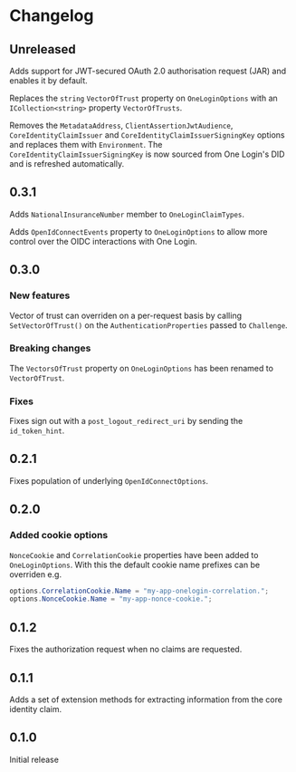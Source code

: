 # Changelog

## Unreleased

Adds support for JWT-secured OAuth 2.0 authorisation request (JAR) and enables it by default.

Replaces the `string` `VectorOfTrust` property on `OneLoginOptions` with an `ICollection<string>` property `VectorOfTrusts`.

Removes the `MetadataAddress`, `ClientAssertionJwtAudience`, `CoreIdentityClaimIssuer` and `CoreIdentityClaimIssuerSigningKey` options and replaces them with `Environment`.
The `CoreIdentityClaimIssuerSigningKey` is now sourced from One Login's DID and is refreshed automatically.

## 0.3.1

Adds `NationalInsuranceNumber` member to `OneLoginClaimTypes`.

Adds `OpenIdConnectEvents` property to `OneLoginOptions` to allow more control over the OIDC interactions with One Login.

## 0.3.0

### New features

Vector of trust can overriden on a per-request basis by calling `SetVectorOfTrust()` on the `AuthenticationProperties` passed to `Challenge`.

### Breaking changes

The `VectorsOfTrust` property on `OneLoginOptions` has been renamed to `VectorOfTrust`.

### Fixes

Fixes sign out with a `post_logout_redirect_uri` by sending the `id_token_hint`.


## 0.2.1

Fixes population of underlying `OpenIdConnectOptions`.


## 0.2.0

### Added cookie options

`NonceCookie` and `CorrelationCookie` properties have been added to `OneLoginOptions`. With this the default cookie name prefixes can be overriden e.g.
```cs
options.CorrelationCookie.Name = "my-app-onelogin-correlation.";
options.NonceCookie.Name = "my-app-nonce-cookie.";
```


## 0.1.2

Fixes the authorization request when no claims are requested.

## 0.1.1

Adds a set of extension methods for extracting information from the core identity claim.

## 0.1.0

Initial release
